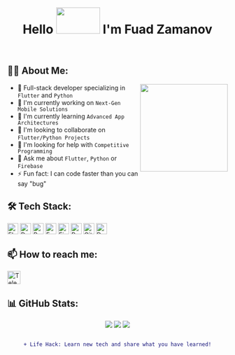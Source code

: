 <h1 align="center">Hello <img src="https://i.pinimg.com/originals/d7/a4/6a/d7a46a0f26c03d2eb10c620922eca84c.gif" width="100px" height="60px"> I'm Fuad Zamanov</h1>
<br/>

## 👨‍💻 About Me:

<img src="https://www.gabrielcorralcardenas.com/content/images/2024/03/web3.gif" height="200px" align="right" />

- 🚀 Full-stack developer specializing in `Flutter` and `Python`
- 🔭 I'm currently working on `Next-Gen Mobile Solutions`
- 🌱 I'm currently learning `Advanced App Architectures`
- 👯 I'm looking to collaborate on `Flutter/Python Projects`
- 🤔 I'm looking for help with `Competitive Programming`
- 💬 Ask me about `Flutter`, `Python` or `Firebase`
- ⚡ Fun fact: I can code faster than you can say "bug"

## 🛠️ Tech Stack:

<p>
<img alt="Flutter" src="https://img.shields.io/badge/Flutter-02569B?style=for-the-badge&logo=flutter&logoColor=white" height="25px"/>
<img alt="Dart" src="https://img.shields.io/badge/Dart-0175C2?style=for-the-badge&logo=dart&logoColor=white" height="25px"/>
<img alt="Python" src="https://img.shields.io/badge/Python-3776AB?style=for-the-badge&logo=python&logoColor=white" height="25px"/>
<img alt="FastAPI" src="https://img.shields.io/badge/FastAPI-009688?style=for-the-badge&logo=fastapi&logoColor=white" height="25px"/>
<img alt="Firebase" src="https://img.shields.io/badge/Firebase-FFCA28?style=for-the-badge&logo=firebase&logoColor=black" height="25px"/>
<img alt="PostgreSQL" src="https://img.shields.io/badge/PostgreSQL-4169E1?style=for-the-badge&logo=postgresql&logoColor=white" height="25px"/>
<img alt="Git" src="https://img.shields.io/badge/Git-F05032?style=for-the-badge&logo=git&logoColor=white" height="25px"/>
<img alt="Docker" src="https://img.shields.io/badge/Docker-2496ED?style=for-the-badge&logo=docker&logoColor=white" height="25px"/>
</p>

## 📫 How to reach me:

<p>
<a href="https://t.me/eclippsss" target="_blank">
  <img alt="Telegram" src="https://img.shields.io/badge/Telegram-0088cc?style=for-the-badge&logo=telegram&logoColor=white" height="30px"/>
</a>
</p>

## 📊 GitHub Stats:

<div align="center">
  <img align="center" src="https://github-readme-stats.vercel.app/api?username=gtfovamp&show_icons=true&theme=radical" />
  <img align="center" src="https://github-readme-streak-stats.herokuapp.com/?user=gtfovamp&theme=radical" />
  <img align="center" src="https://github-readme-stats.vercel.app/api/top-langs/?username=gtfovamp&layout=compact&theme=radical&langs_count=8" />
</div>

<br/>

<div align="center">
  
```diff
+ Life Hack: Learn new tech and share what you have learned!
